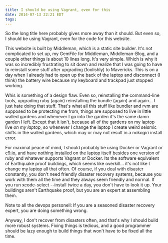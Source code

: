 ```yaml
---
title: I should be using Vagrant, even for this
date: 2014-07-13 22:21 EDT
tags:
---
```


So the long title here probably gives more away than it should. But even so, I should be using Vagrant, even for the code for this website.

This website is built by Middleman, which is a static site builder. It's not complicated to set up, my GemFile for Middleman, Middleman-Blog, and a couple other things is about 10 lines long. It's very simple. Which is why it was so incredibly frustrating to sit down and realize that I was going to have to reinstall some stuff after upgrading (foolishly) to Mavericks. This is on a day when I already had to open up the back of the laptop and disconnect (I think) the battery wire because my keyboard and trackpad just stopped working. 

Whis is something of a design flaw. Even so, reinstalling the command-line tools, upgrading ruby (again) reinstalling the bundle (again) and again... I just hate doing that stuff. That's what all this stuff like bundler and rvm are supposed to be protecting me from, things are supposed to live in little walled gardens and whenever I go into the garden it's the same damn garden I left. Except that it isn't, because all of the gardens on my laptop live *on my laptop*, so whenever I change the laptop I create weird seismic shifts in the walled gardens, which may or may not result in a nokogiri install error.

For maximal peace of mind, I should probably be using Docker or Vagrant or c9.io, and have nothing installed on the laptop itself besides one version of ruby and whatever supports Vagrant or Docker. Its the software equivalent of Earthquake proof buildings, which seems like overkill... it's not like I change my laptop all that often. Of course, if you deal with disaster constantly, you don't need friendly disaster recovery systems, because you work with them all the time and they always seem friendly and normal. If you run xcode-select --install twice a day, you don't have to look it up. Your buildings aren't Earthquake proof, but you are an expert at assembling them. 

Note to all the devops personell: If you are a seasoned disaster recovery expert, you are doing something wrong.

Anyway, I don't recover from disasters often, and that's why I should build more robust systems. Fixing things is tedious, and a good programmer should be lazy enough to build things that won't have to be fixed all the time.
